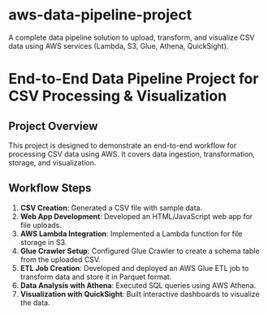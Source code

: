 # aws-data-pipeline-project
A complete data pipeline solution to upload, transform, and visualize CSV data using AWS services (Lambda, S3, Glue, Athena, QuickSight).

# End-to-End Data Pipeline Project for CSV Processing & Visualization

## Project Overview
This project is designed to demonstrate an end-to-end workflow for processing CSV data using AWS. It covers data ingestion, transformation, storage, and visualization.

## Workflow Steps
1. **CSV Creation**: Generated a CSV file with sample data.
2. **Web App Development**: Developed an HTML/JavaScript web app for file uploads.
3. **AWS Lambda Integration**: Implemented a Lambda function for file storage in S3.
4. **Glue Crawler Setup**: Configured Glue Crawler to create a schema table from the uploaded CSV.
5. **ETL Job Creation**: Developed and deployed an AWS Glue ETL job to transform data and store it in Parquet format.
6. **Data Analysis with Athena**: Executed SQL queries using AWS Athena.
7. **Visualization with QuickSight**: Built interactive dashboards to visualize the data.


